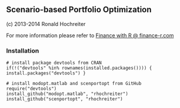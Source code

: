 ## Scenario-based Portfolio Optimization

(c) 2013-2014 Ronald Hochreiter <ron AT hochreiter.net>

For more information please refer to [Finance with R @ finance-r.com](http://www.finance-r.com/)

### Installation

    # install package devtools from CRAN
    if(!("devtools" %in% rownames(installed.packages()))) { install.packages("devtools") }

    # install modopt.matlab and scenportopt from GitHub
    require("devtools")
    install_github("modopt.matlab", "rhochreiter")
    install_github("scenportopt", "rhochreiter")
